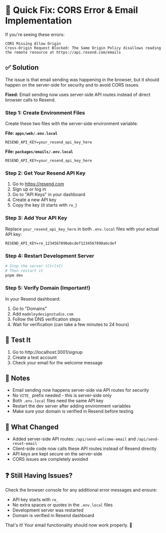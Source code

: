 # 🔧 Quick Fix: CORS Error & Email Implementation

If you're seeing these errors:
```
CORS Missing Allow Origin
Cross-Origin Request Blocked: The Same Origin Policy disallows reading the remote resource at https://api.resend.com/emails
```

## ✅ Solution

The issue is that email sending was happening in the browser, but it should happen on the server-side for security and to avoid CORS issues.

**Fixed:** Email sending now uses server-side API routes instead of direct browser calls to Resend.

### Step 1: Create Environment Files

Create these two files with the server-side environment variable:

**File: `apps/web/.env.local`**
```env
RESEND_API_KEY=your_resend_api_key_here
```

**File: `packages/emails/.env.local`**
```env
RESEND_API_KEY=your_resend_api_key_here
```

### Step 2: Get Your Resend API Key

1. Go to https://resend.com
2. Sign up or log in
3. Go to "API Keys" in your dashboard
4. Create a new API key
5. Copy the key (it starts with `re_`)

### Step 3: Add Your API Key

Replace `your_resend_api_key_here` in both `.env.local` files with your actual API key:

```env
RESEND_API_KEY=re_1234567890abcdef1234567890abcdef
```

### Step 4: Restart Development Server

```bash
# Stop the server (Ctrl+C)
# Then restart it
pnpm dev
```

### Step 5: Verify Domain (Important!)

In your Resend dashboard:
1. Go to "Domains"
2. Add `madeleydesignstudio.com`
3. Follow the DNS verification steps
4. Wait for verification (can take a few minutes to 24 hours)

## 🧪 Test It

1. Go to http://localhost:3001/signup
2. Create a test account
3. Check your email for the welcome message

## 📝 Notes

- Email sending now happens server-side via API routes for security
- No `VITE_` prefix needed - this is server-side only
- Both `.env.local` files need the same API key
- Restart the dev server after adding environment variables
- Make sure your domain is verified in Resend before testing

## 🔧 What Changed

- Added server-side API routes: `/api/send-welcome-email` and `/api/send-reset-email`
- Client-side code now calls these API routes instead of Resend directly
- API keys are kept secure on the server-side
- CORS issues are completely avoided

## ❓ Still Having Issues?

Check the browser console for any additional error messages and ensure:
- API key starts with `re_`
- No extra spaces or quotes in the `.env.local` files
- Development server was restarted
- Domain is verified in Resend dashboard

That's it! Your email functionality should now work properly. 🎉